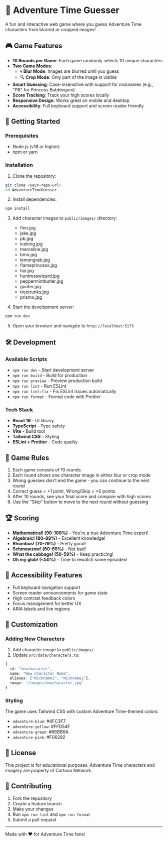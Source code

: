 # 🏰 Adventure Time Guesser

A fun and interactive web game where you guess Adventure Time characters from blurred or cropped images!

## 🎮 Game Features

- **10 Rounds per Game**: Each game randomly selects 10 unique characters
- **Two Game Modes**: 
  - 🌀 **Blur Mode**: Images are blurred until you guess
  - 🔍 **Crop Mode**: Only part of the image is visible
- **Smart Guessing**: Case-insensitive with support for nicknames (e.g., "PB" for Princess Bubblegum)
- **Score Tracking**: Track your high scores locally
- **Responsive Design**: Works great on mobile and desktop
- **Accessibility**: Full keyboard support and screen reader friendly

## 🚀 Getting Started

### Prerequisites
- Node.js (v18 or higher)
- npm or yarn

### Installation

1. Clone the repository:
```bash
git clone <your-repo-url>
cd AdventureTimeGuesser
```

2. Install dependencies:
```bash
npm install
```

3. Add character images to `public/images/` directory:
   - finn.jpg
   - jake.jpg
   - pb.jpg
   - iceking.jpg
   - marceline.jpg
   - bmo.jpg
   - lemongrab.jpg
   - flameprincess.jpg
   - lsp.jpg
   - huntresswizard.jpg
   - peppermintbutler.jpg
   - gunter.jpg
   - treetrunks.jpg
   - prismo.jpg

4. Start the development server:
```bash
npm run dev
```

5. Open your browser and navigate to `http://localhost:5173`

## 🛠️ Development

### Available Scripts

- `npm run dev` - Start development server
- `npm run build` - Build for production
- `npm run preview` - Preview production build
- `npm run lint` - Run ESLint
- `npm run lint:fix` - Fix ESLint issues automatically
- `npm run format` - Format code with Prettier

### Tech Stack

- **React 19** - UI library
- **TypeScript** - Type safety
- **Vite** - Build tool
- **Tailwind CSS** - Styling
- **ESLint + Prettier** - Code quality

## 🎨 Game Rules

1. Each game consists of 10 rounds
2. Each round shows one character image in either blur or crop mode
3. Wrong guesses don't end the game - you can continue to the next round
4. Correct guess = +1 point, Wrong/Skip = +0 points
5. After 10 rounds, see your final score and compare with high scores
6. Use the "Skip" button to move to the next round without guessing

## 🏆 Scoring

- **Mathematical! (90-100%)** - You're a true Adventure Time expert!
- **Algebraic! (80-89%)** - Excellent knowledge!
- **Rhombus! (70-79%)** - Pretty good!
- **Schmowzow! (60-69%)** - Not bad!
- **What the cabbage! (50-59%)** - Keep practicing!
- **Oh my glob! (<50%)** - Time to rewatch some episodes!

## 📱 Accessibility Features

- Full keyboard navigation support
- Screen reader announcements for game state
- High contrast feedback colors
- Focus management for better UX
- ARIA labels and live regions

## 🔧 Customization

### Adding New Characters

1. Add character image to `public/images/`
2. Update `src/data/characters.ts`:

```typescript
{
  id: "newcharacter",
  name: "New Character Name",
  aliases: ["Nickname1", "Nickname2"],
  image: "/images/newcharacter.jpg"
}
```

### Styling

The game uses Tailwind CSS with custom Adventure Time-themed colors:
- `adventure-blue`: #4FC3F7
- `adventure-yellow`: #FFD54F  
- `adventure-green`: #66BB6A
- `adventure-pink`: #F06292

## 📄 License

This project is for educational purposes. Adventure Time characters and imagery are property of Cartoon Network.

## 🤝 Contributing

1. Fork the repository
2. Create a feature branch
3. Make your changes
4. Run `npm run lint` and `npm run format`
5. Submit a pull request

---

Made with ❤️ for Adventure Time fans!